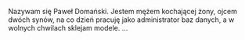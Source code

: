 Nazywam się Paweł Domański. Jestem mężem kochającej żony, ojcem dwóch synów, na co dzień pracuję jako administrator baz danych, a w wolnych chwilach sklejam modele. ...